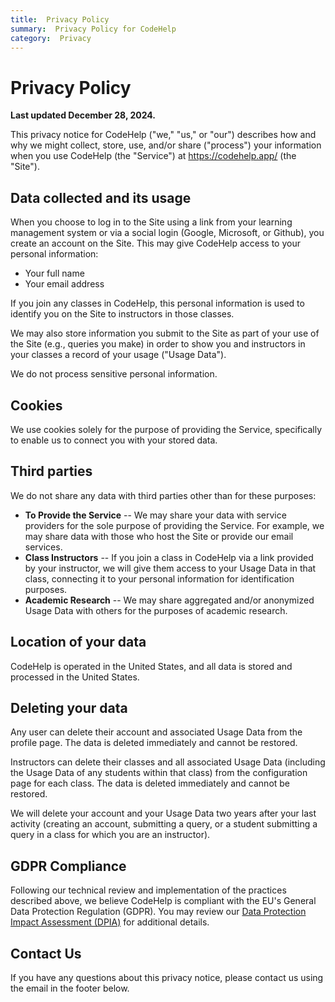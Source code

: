 ```yaml
---
title:  Privacy Policy
summary:  Privacy Policy for CodeHelp
category:  Privacy
---
```


# Privacy Policy

**Last updated December 28, 2024.**

This privacy notice for CodeHelp ("we," "us," or "our") describes how and why we might collect, store, use, and/or share ("process") your information when you use CodeHelp (the "Service") at https://codehelp.app/ (the "Site").


## Data collected and its usage

When you choose to log in to the Site using a link from your learning management system or via a social login (Google, Microsoft, or Github), you create an account on the Site.
This may give CodeHelp access to your personal information:

 * Your full name
 * Your email address

If you join any classes in CodeHelp, this personal information is used to identify you on the Site to instructors in those classes.

We may also store information you submit to the Site as part of your use of the Site (e.g., queries you make) in order to show you and instructors in your classes a record of your usage ("Usage Data").

We do not process sensitive personal information.


## Cookies

We use cookies solely for the purpose of providing the Service, specifically to enable us to connect you with your stored data.


## Third parties

We do not share any data with third parties other than for these purposes:

 * **To Provide the Service** -- We may share your data with service providers for the sole purpose of providing the Service.  For example, we may share data with those who host the Site or provide our email services.
 * **Class Instructors** -- If you join a class in CodeHelp via a link provided by your instructor, we will give them access to your Usage Data in that class, connecting it to your personal information for identification purposes.
 * **Academic Research** -- We may share aggregated and/or anonymized Usage Data with others for the purposes of academic research.


## Location of your data

CodeHelp is operated in the United States, and all data is stored and processed in the United States.


## Deleting your data

Any user can delete their account and associated Usage Data from the profile page.  The data is deleted immediately and cannot be restored.

Instructors can delete their classes and all associated Usage Data (including the Usage Data of any students within that class) from the configuration page for each class.  The data is deleted immediately and cannot be restored.

We will delete your account and your Usage Data two years after your last activity (creating an account, submitting a query, or a student submitting a query in a class for which you are an instructor).


## GDPR Compliance

Following our technical review and implementation of the practices described above, we believe CodeHelp is compliant with the EU's General Data Protection Regulation (GDPR).  You may review our [Data Protection Impact Assessment (DPIA)](dpia) for additional details.


## Contact Us

If you have any questions about this privacy notice, please contact us using the email in the footer below.


